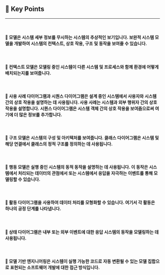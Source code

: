 ## 🍎 Key Points
---
<br>

#### 🔸 모델은 시스템 세부 정보를 무시하는 시스템의 추상적인 보기입니다. 보완적 시스템 모델을 개발하여 시스템의 컨텍스트, 상호 작용, 구조 및 동작을 보여줄 수 있습니다.
<br>

#### 🔸 컨텍스트 모델은 모델링 중인 시스템이 다른 시스템 및 프로세스와 함께 환경에 어떻게 배치되는지를 보여줍니다.
<br>

#### 🔸 사용 사례 다이어그램과 시퀀스 다이어그램은 설계 중인 시스템에서 사용자와 시스템 간의 상호 작용을 설명하는 데 사용됩니다. 사용 사례는 시스템과 외부 행위자 간의 상호 작용을 설명합니다. 시퀀스 다이어그램은 시스템 객체 간의 상호 작용을 보여줌으로써 여기에 더 많은 정보를 추가합니다.
<br>

#### 🔸 구조 모델은 시스템의 구성 및 아키텍처를 보여줍니다. 클래스 다이어그램은 시스템 및 해당 연결에서 클래스의 정적 구조를 정의하는 데 사용됩니다.
<br>

#### 🔸 행동 모델은 실행 중인 시스템의 동적 동작을 설명하는 데 사용됩니다. 이 동작은 시스템에서 처리되는 데이터의 관점에서 또는 시스템에서 응답을 자극하는 이벤트를 통해 모델링할 수 있습니다.
<br>

#### 🔸 활동 다이어그램을 사용하여 데이터 처리를 모형화할 수 있습니다. 여기서 각 활동은 하나의 공정 단계를 나타냅니다.
<br>

#### 🔸 상태 다이어그램은 내부 또는 외부 이벤트에 대한 응답 시스템의 동작을 모델링하는 데 사용됩니다.
<br>

#### 🔸 모델 기반 엔지니어링은 시스템이 실행 가능한 코드로 자동 변환될 수 있는 모델 집합으로 표현되는 소프트웨어 개발에 대한 접근 방식입니다.

